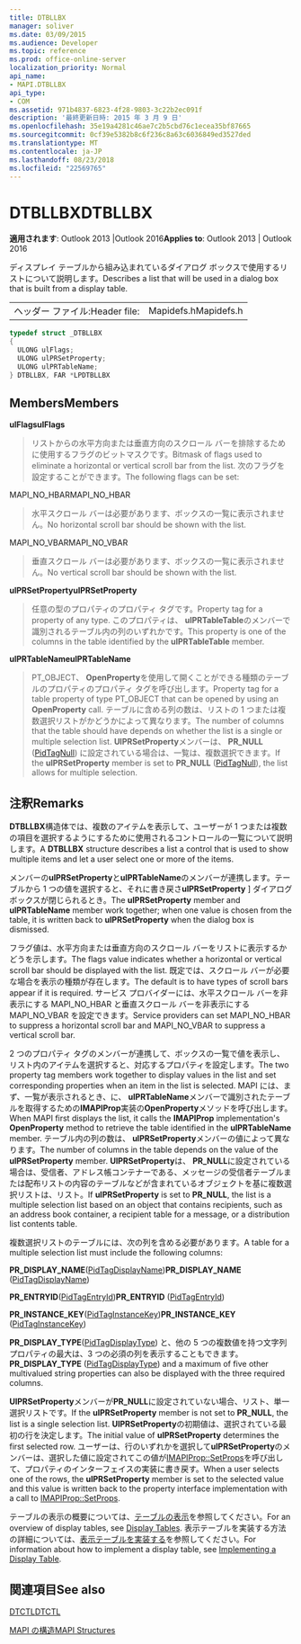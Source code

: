 ```yaml
---
title: DTBLLBX
manager: soliver
ms.date: 03/09/2015
ms.audience: Developer
ms.topic: reference
ms.prod: office-online-server
localization_priority: Normal
api_name:
- MAPI.DTBLLBX
api_type:
- COM
ms.assetid: 971b4837-6823-4f28-9803-3c22b2ec091f
description: '最終更新日時: 2015 年 3 月 9 日'
ms.openlocfilehash: 35e19a4281c46ae7c2b5cbd76c1ecea35bf87665
ms.sourcegitcommit: 0cf39e5382b8c6f236c8a63c6036849ed3527ded
ms.translationtype: MT
ms.contentlocale: ja-JP
ms.lasthandoff: 08/23/2018
ms.locfileid: "22569765"
---
```

# <a name="dtbllbx"></a><span data-ttu-id="19af7-103">DTBLLBX</span><span class="sxs-lookup"><span data-stu-id="19af7-103">DTBLLBX</span></span>

  
  
<span data-ttu-id="19af7-104">**適用されます**: Outlook 2013 |Outlook 2016</span><span class="sxs-lookup"><span data-stu-id="19af7-104">**Applies to**: Outlook 2013 | Outlook 2016</span></span> 
  
<span data-ttu-id="19af7-105">ディスプレイ テーブルから組み込まれているダイアログ ボックスで使用するリストについて説明します。</span><span class="sxs-lookup"><span data-stu-id="19af7-105">Describes a list that will be used in a dialog box that is built from a display table.</span></span>
  
|||
|:-----|:-----|
|<span data-ttu-id="19af7-106">ヘッダー ファイル:</span><span class="sxs-lookup"><span data-stu-id="19af7-106">Header file:</span></span>  <br/> |<span data-ttu-id="19af7-107">Mapidefs.h</span><span class="sxs-lookup"><span data-stu-id="19af7-107">Mapidefs.h</span></span>  <br/> |
   
```cpp
typedef struct _DTBLLBX
{
  ULONG ulFlags;
  ULONG ulPRSetProperty;
  ULONG ulPRTableName;
} DTBLLBX, FAR *LPDTBLLBX

```

## <a name="members"></a><span data-ttu-id="19af7-108">Members</span><span class="sxs-lookup"><span data-stu-id="19af7-108">Members</span></span>

 <span data-ttu-id="19af7-109">**ulFlags**</span><span class="sxs-lookup"><span data-stu-id="19af7-109">**ulFlags**</span></span>
  
> <span data-ttu-id="19af7-110">リストからの水平方向または垂直方向のスクロール バーを排除するために使用するフラグのビットマスクです。</span><span class="sxs-lookup"><span data-stu-id="19af7-110">Bitmask of flags used to eliminate a horizontal or vertical scroll bar from the list.</span></span> <span data-ttu-id="19af7-111">次のフラグを設定することができます。</span><span class="sxs-lookup"><span data-stu-id="19af7-111">The following flags can be set:</span></span>
    
<span data-ttu-id="19af7-112">MAPI_NO_HBAR</span><span class="sxs-lookup"><span data-stu-id="19af7-112">MAPI_NO_HBAR</span></span> 
  
> <span data-ttu-id="19af7-113">水平スクロール バーは必要があります、ボックスの一覧に表示されません。</span><span class="sxs-lookup"><span data-stu-id="19af7-113">No horizontal scroll bar should be shown with the list.</span></span>
    
<span data-ttu-id="19af7-114">MAPI_NO_VBAR</span><span class="sxs-lookup"><span data-stu-id="19af7-114">MAPI_NO_VBAR</span></span> 
  
> <span data-ttu-id="19af7-115">垂直スクロール バーは必要があります、ボックスの一覧に表示されません。</span><span class="sxs-lookup"><span data-stu-id="19af7-115">No vertical scroll bar should be shown with the list.</span></span>
    
 <span data-ttu-id="19af7-116">**ulPRSetProperty**</span><span class="sxs-lookup"><span data-stu-id="19af7-116">**ulPRSetProperty**</span></span>
  
> <span data-ttu-id="19af7-117">任意の型のプロパティのプロパティ タグです。</span><span class="sxs-lookup"><span data-stu-id="19af7-117">Property tag for a property of any type.</span></span> <span data-ttu-id="19af7-118">このプロパティは、 **ulPRTableTable**のメンバーで識別されるテーブル内の列のいずれかです。</span><span class="sxs-lookup"><span data-stu-id="19af7-118">This property is one of the columns in the table identified by the **ulPRTableTable** member.</span></span> 
    
 <span data-ttu-id="19af7-119">**ulPRTableName**</span><span class="sxs-lookup"><span data-stu-id="19af7-119">**ulPRTableName**</span></span>
  
> <span data-ttu-id="19af7-120">PT_OBJECT、 **OpenProperty**を使用して開くことができる種類のテーブルのプロパティのプロパティ タグを呼び出します。</span><span class="sxs-lookup"><span data-stu-id="19af7-120">Property tag for a table property of type PT_OBJECT that can be opened by using an **OpenProperty** call.</span></span> <span data-ttu-id="19af7-121">テーブルに含める列の数は、リストの 1 つまたは複数選択リストがかどうかによって異なります。</span><span class="sxs-lookup"><span data-stu-id="19af7-121">The number of columns that the table should have depends on whether the list is a single or multiple selection list.</span></span> <span data-ttu-id="19af7-122">**UlPRSetProperty**メンバーは、 **PR_NULL** ([PidTagNull](pidtagnull-canonical-property.md)) に設定されている場合は、一覧は、複数選択できます。</span><span class="sxs-lookup"><span data-stu-id="19af7-122">If the **ulPRSetProperty** member is set to **PR_NULL** ([PidTagNull](pidtagnull-canonical-property.md)), the list allows for multiple selection.</span></span>
    
## <a name="remarks"></a><span data-ttu-id="19af7-123">注釈</span><span class="sxs-lookup"><span data-stu-id="19af7-123">Remarks</span></span>

<span data-ttu-id="19af7-124">**DTBLLBX**構造体では、複数のアイテムを表示して、ユーザーが 1 つまたは複数の項目を選択するようにするために使用されるコントロールの一覧について説明します。</span><span class="sxs-lookup"><span data-stu-id="19af7-124">A **DTBLLBX** structure describes a list a control that is used to show multiple items and let a user select one or more of the items.</span></span> 
  
<span data-ttu-id="19af7-125">メンバーの**ulPRSetProperty**と**ulPRTableName**のメンバーが連携します。テーブルから 1 つの値を選択すると、それに書き戻さ**ulPRSetProperty** ] ダイアログ ボックスが閉じられるとき。</span><span class="sxs-lookup"><span data-stu-id="19af7-125">The **ulPRSetProperty** member and **ulPRTableName** member work together; when one value is chosen from the table, it is written back to **ulPRSetProperty** when the dialog box is dismissed.</span></span> 
  
<span data-ttu-id="19af7-126">フラグ値は、水平方向または垂直方向のスクロール バーをリストに表示するかどうを示します。</span><span class="sxs-lookup"><span data-stu-id="19af7-126">The flags value indicates whether a horizontal or vertical scroll bar should be displayed with the list.</span></span> <span data-ttu-id="19af7-127">既定では、スクロール バーが必要な場合を表示の種類が存在します。</span><span class="sxs-lookup"><span data-stu-id="19af7-127">The default is to have types of scroll bars appear if it is required.</span></span> <span data-ttu-id="19af7-128">サービス プロバイダーには、水平スクロール バーを非表示にする MAPI_NO_HBAR と垂直スクロール バーを非表示にする MAPI_NO_VBAR を設定できます。</span><span class="sxs-lookup"><span data-stu-id="19af7-128">Service providers can set MAPI_NO_HBAR to suppress a horizontal scroll bar and MAPI_NO_VBAR to suppress a vertical scroll bar.</span></span> 
  
<span data-ttu-id="19af7-129">2 つのプロパティ タグのメンバーが連携して、ボックスの一覧で値を表示し、リスト内のアイテムを選択すると、対応するプロパティを設定します。</span><span class="sxs-lookup"><span data-stu-id="19af7-129">The two property tag members work together to display values in the list and set corresponding properties when an item in the list is selected.</span></span> <span data-ttu-id="19af7-130">MAPI には、まず、一覧が表示されるとき、に、 **ulPRTableName**メンバーで識別されたテーブルを取得するための**IMAPIProp**実装の**OpenProperty**メソッドを呼び出します。</span><span class="sxs-lookup"><span data-stu-id="19af7-130">When MAPI first displays the list, it calls the **IMAPIProp** implementation's **OpenProperty** method to retrieve the table identified in the **ulPRTableName** member.</span></span> <span data-ttu-id="19af7-131">テーブル内の列の数は、 **ulPRSetProperty**メンバーの値によって異なります。</span><span class="sxs-lookup"><span data-stu-id="19af7-131">The number of columns in the table depends on the value of the **ulPRSetProperty** member.</span></span> <span data-ttu-id="19af7-132">**UlPRSetProperty**は、 **PR_NULL**に設定されている場合は、受信者、アドレス帳コンテナーである、メッセージの受信者テーブルまたは配布リストの内容のテーブルなどが含まれているオブジェクトを基に複数選択リストは、リスト。</span><span class="sxs-lookup"><span data-stu-id="19af7-132">If **ulPRSetProperty** is set to **PR_NULL**, the list is a multiple selection list based on an object that contains recipients, such as an address book container, a recipient table for a message, or a distribution list contents table.</span></span> 
  
<span data-ttu-id="19af7-133">複数選択リストのテーブルには、次の列を含める必要があります。</span><span class="sxs-lookup"><span data-stu-id="19af7-133">A table for a multiple selection list must include the following columns:</span></span>
  
 <span data-ttu-id="19af7-134">**PR_DISPLAY_NAME**([PidTagDisplayName](pidtagdisplayname-canonical-property.md))</span><span class="sxs-lookup"><span data-stu-id="19af7-134">**PR_DISPLAY_NAME** ([PidTagDisplayName](pidtagdisplayname-canonical-property.md))</span></span>
  
 <span data-ttu-id="19af7-135">**PR_ENTRYID**([PidTagEntryId](pidtagentryid-canonical-property.md))</span><span class="sxs-lookup"><span data-stu-id="19af7-135">**PR_ENTRYID** ([PidTagEntryId](pidtagentryid-canonical-property.md))</span></span>
  
 <span data-ttu-id="19af7-136">**PR_INSTANCE_KEY**([PidTagInstanceKey](pidtaginstancekey-canonical-property.md))</span><span class="sxs-lookup"><span data-stu-id="19af7-136">**PR_INSTANCE_KEY** ([PidTagInstanceKey](pidtaginstancekey-canonical-property.md))</span></span>
  
 <span data-ttu-id="19af7-137">**PR_DISPLAY_TYPE**([PidTagDisplayType](pidtagdisplaytype-canonical-property.md)) と、他の 5 つの複数値を持つ文字列プロパティの最大は、3 つの必須の列を表示することもできます。</span><span class="sxs-lookup"><span data-stu-id="19af7-137">**PR_DISPLAY_TYPE** ([PidTagDisplayType](pidtagdisplaytype-canonical-property.md)) and a maximum of five other multivalued string properties can also be displayed with the three required columns.</span></span> 
  
<span data-ttu-id="19af7-138">**UlPRSetProperty**メンバーが**PR_NULL**に設定されていない場合、リスト、単一選択リストです。</span><span class="sxs-lookup"><span data-stu-id="19af7-138">If the **ulPRSetProperty** member is not set to **PR_NULL**, the list is a single selection list.</span></span> <span data-ttu-id="19af7-139">**UlPRSetProperty**の初期値は、選択されている最初の行を決定します。</span><span class="sxs-lookup"><span data-stu-id="19af7-139">The initial value of **ulPRSetProperty** determines the first selected row.</span></span> <span data-ttu-id="19af7-140">ユーザーは、行のいずれかを選択して**ulPRSetProperty**のメンバーは、選択した値に設定されてこの値が[IMAPIProp::SetProps](imapiprop-setprops.md)を呼び出して、プロパティのインターフェイスの実装に書き戻す。</span><span class="sxs-lookup"><span data-stu-id="19af7-140">When a user selects one of the rows, the **ulPRSetProperty** member is set to the selected value and this value is written back to the property interface implementation with a call to [IMAPIProp::SetProps](imapiprop-setprops.md).</span></span> 
  
<span data-ttu-id="19af7-141">テーブルの表示の概要については、[テーブルの表示](display-tables.md)を参照してください。</span><span class="sxs-lookup"><span data-stu-id="19af7-141">For an overview of display tables, see [Display Tables](display-tables.md).</span></span> <span data-ttu-id="19af7-142">表示テーブルを実装する方法の詳細については、[表示テーブルを実装する](display-table-implementation.md)を参照してください。</span><span class="sxs-lookup"><span data-stu-id="19af7-142">For information about how to implement a display table, see [Implementing a Display Table](display-table-implementation.md).</span></span>
  
## <a name="see-also"></a><span data-ttu-id="19af7-143">関連項目</span><span class="sxs-lookup"><span data-stu-id="19af7-143">See also</span></span>



[<span data-ttu-id="19af7-144">DTCTL</span><span class="sxs-lookup"><span data-stu-id="19af7-144">DTCTL</span></span>](dtctl.md)


[<span data-ttu-id="19af7-145">MAPI の構造</span><span class="sxs-lookup"><span data-stu-id="19af7-145">MAPI Structures</span></span>](mapi-structures.md)

